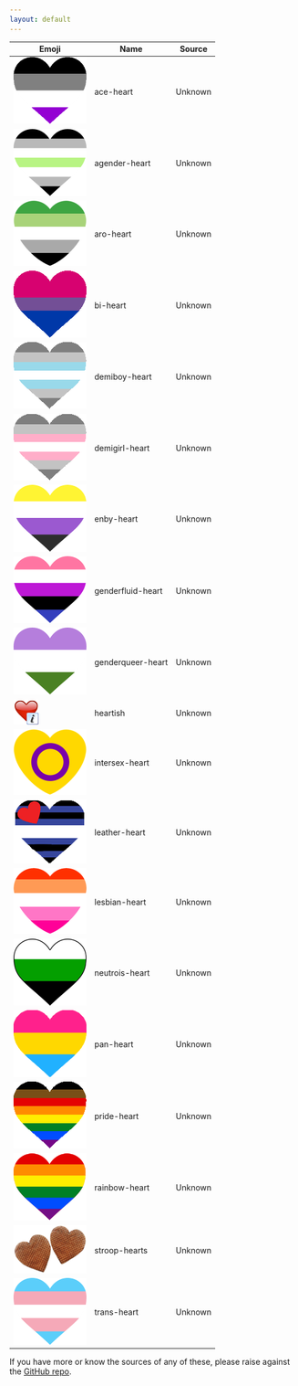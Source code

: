 ```yaml
---
layout: default
---
```


| Emoji | Name | Source |
|-------|------|--------|
| ![ace-heart](images/ace-heart.png) | ace-heart | Unknown |
| ![agender-heart](images/agender-heart.png) | agender-heart | Unknown |
| ![aro-heart](images/aro-heart.png) | aro-heart | Unknown |
| ![bi-heart](images/bi-heart.png) | bi-heart | Unknown |
| ![demiboy-heart](images/demiboy-heart.png) | demiboy-heart | Unknown |
| ![demigirl-heart](images/demigirl-heart.png) | demigirl-heart | Unknown |
| ![enby-heart](images/enby-heart.png) | enby-heart | Unknown |
| ![genderfluid-heart](images/genderfluid-heart.png) | genderfluid-heart | Unknown |
| ![genderqueer-heart](images/genderqueer-heart.png) | genderqueer-heart | Unknown |
| ![heartish](images/heartish.png) | heartish | Unknown |
| ![intersex-heart](images/intersex-heart.png) | intersex-heart | Unknown |
| ![leather-heart](images/leather-heart.png) | leather-heart | Unknown |
| ![lesbian-heart](images/lesbian-heart.png) | lesbian-heart | Unknown |
| ![neutrois-heart](images/neutrois-heart.png) | neutrois-heart | Unknown |
| ![pan-heart](images/pan-heart.png) | pan-heart | Unknown |
| ![pride-heart](images/pride-heart.png) | pride-heart | Unknown |
| ![rainbow-heart](images/rainbow-heart.png) | rainbow-heart | Unknown |
| ![stroop-hearts](images/stroop-hearts.png) | stroop-hearts | Unknown |
| ![trans-heart](images/trans-heart.png) | trans-heart | Unknown |

If you have more or know the sources of any of these, please raise against the [GitHub repo](https://github.com/wheresalice/pridehearts).